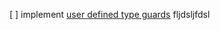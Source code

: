 [ ] implement [user defined type guards](https://github.com/Microsoft/TypeScript/wiki/What's-new-in-TypeScript#user-defined-type-guard-functions)
fljdsljfdsl